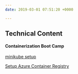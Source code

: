```yaml
---
date: 2019-03-01 07:51:20 +0000

---
```

## Technical Content

#### Containerization Boot Camp

[minikube setup](https://devexpresso.github.io/content/minikubesetup "minikube setup")

[Setup Azure Container Registry](https://devexpresso.github.io/content/acr-creation "Setting up Azure Container Registry")